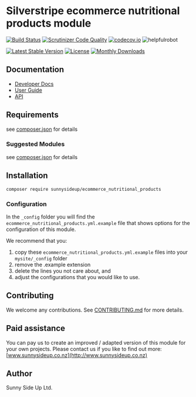 # Silverstripe ecommerce nutritional products module
[![Build Status](https://travis-ci.org/sunnysideup/silverstripe-ecommerce_nutritional_products.svg?branch=master)](https://travis-ci.org/sunnysideup/silverstripe-ecommerce_nutritional_products)
[![Scrutinizer Code Quality](https://scrutinizer-ci.com/g/sunnysideup/silverstripe-ecommerce_nutritional_products/badges/quality-score.png?b=master)](https://scrutinizer-ci.com/g/sunnysideup/silverstripe-ecommerce_nutritional_products/?branch=master)
[![codecov.io](https://codecov.io/github/sunnysideup/silverstripe-ecommerce_nutritional_products/coverage.svg?branch=master)](https://codecov.io/github/sunnysideup/silverstripe-ecommerce_nutritional_products?branch=master)
![helpfulrobot](https://helpfulrobot.io/sunnysideup/ecommerce_nutritional_products/badge)

[![Latest Stable Version](https://poser.pugx.org/sunnysideup/ecommerce_nutritional_products/version)](https://packagist.org/packages/sunnysideup/ecommerce_nutritional_products)
[![License](https://poser.pugx.org/sunnysideup/ecommerce_nutritional_products/license)](https://packagist.org/packages/sunnysideup/ecommerce_nutritional_products)
[![Monthly Downloads](https://poser.pugx.org/sunnysideup/ecommerce_nutritional_products/d/monthly)](https://packagist.org/packages/sunnysideup/ecommerce_nutritional_products)


## Documentation



 * [Developer Docs](docs/en/INDEX.md)
 * [User Guide](docs/en/userguide.md)
 * [API](http://ssmods.com/apis/ecommerce_nutritional_products/docs/en/api/)

## Requirements



see [composer.json](composer.json) for details

### Suggested Modules



see [composer.json](composer.json) for details


## Installation


```
composer require sunnysideup/ecommerce_nutritional_products
```

### Configuration



In the `_config` folder you will find the `ecommerce_nutritional_products.yml.example`
file that shows options for the configuration of this module.

We recommend that you:

  1. copy these `ecommerce_nutritional_products.yml.example` files into your
`mysite/_config` folder
  2. remove the .example extension
  3. delete the lines you not care about, and
  4. adjust the configurations that you would like to use.


## Contributing



We welcome any contributions. See [CONTRIBUTING.md](CONTRIBUTING.md) for more details.

## Paid assistance



You can pay us to create an improved / adapted version of this module for your own projects.  Please contact us if you like to find out more: [www.sunnysideup.co.nz](http://www.sunnysideup.co.nz)

## Author



Sunny Side Up Ltd.
